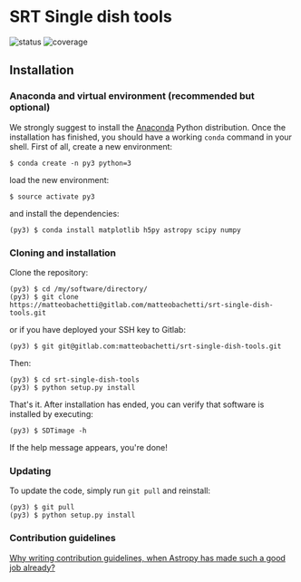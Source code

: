 # SRT Single dish tools #
![status](https://gitlab.com/matteobachetti/srt-single-dish-tools/badges/master/build.svg)
![coverage](https://gitlab.com/matteobachetti/srt-single-dish-tools/badges/master/coverage.svg)

## Installation

### Anaconda and virtual environment (recommended but optional)

We strongly suggest to install the
[Anaconda](https://www.continuum.io/downloads) Python distribution.
Once the installation has finished, you should have a working `conda`
command in your shell. First of all, create a new environment:

    $ conda create -n py3 python=3

load the new environment:

    $ source activate py3

and install the dependencies:

    (py3) $ conda install matplotlib h5py astropy scipy numpy

### Cloning and installation

Clone the repository:

    (py3) $ cd /my/software/directory/
    (py3) $ git clone https://matteobachetti@gitlab.com/matteobachetti/srt-single-dish-tools.git

or if you have deployed your SSH key to Gitlab:

    (py3) $ git git@gitlab.com:matteobachetti/srt-single-dish-tools.git

Then:

    (py3) $ cd srt-single-dish-tools
    (py3) $ python setup.py install

That's it. After installation has ended, you can verify that software is
installed by executing:

    (py3) $ SDTimage -h

If the help message appears, you're done!

### Updating

To update the code, simply run `git pull` and reinstall:

    (py3) $ git pull
    (py3) $ python setup.py install

### Contribution guidelines ###

[Why writing contribution guidelines, when Astropy has made such a good job already?](http://docs.astropy.org/en/stable/development/codeguide.html)
